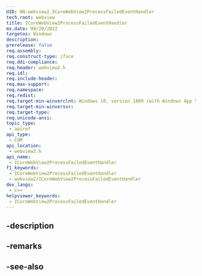 ```yaml
---
UID: NN:webview2.ICoreWebView2ProcessFailedEventHandler
tech.root: webview
title: ICoreWebView2ProcessFailedEventHandler
ms.date: 09/20/2022
targetos: Windows
description: 
prerelease: false
req.assembly: 
req.construct-type: iface
req.ddi-compliance: 
req.header: webview2.h
req.idl: 
req.include-header: 
req.max-support: 
req.namespace: 
req.redist: 
req.target-min-winverclnt: Windows 10, version 1809 (with Windows App SDK 1.1 or later)
req.target-min-winversvr: 
req.target-type: 
req.unicode-ansi: 
topic_type:
 - apiref
api_type:
 - COM
api_location:
 - webview2.h
api_name:
 - ICoreWebView2ProcessFailedEventHandler
f1_keywords:
 - ICoreWebView2ProcessFailedEventHandler
 - webview2/ICoreWebView2ProcessFailedEventHandler
dev_langs:
 - c++
helpviewer_keywords:
 - ICoreWebView2ProcessFailedEventHandler
---
```


## -description

## -remarks

## -see-also

